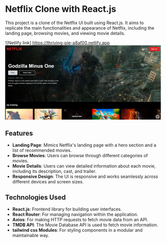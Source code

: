# Netflix Clone with React.js

This project is a clone of the Netflix UI built using React.js. It aims to replicate the main functionalities and appearance of Netflix, including the landing page, browsing movies, and viewing movie details.

![Netlify link] https://thriving-pie-a8af00.netlify.app
![Netflix Clone](/netflix-clone/src/assets/Screenshot%202024-04-07%20120709.png)

## Features

- **Landing Page**: Mimics Netflix's landing page with a hero section and a list of recommended movies.
- **Browse Movies**: Users can browse through different categories of movies.
- **Movie Details**: Users can view detailed information about each movie, including its description, cast, and trailer.
- **Responsive Design**: The UI is responsive and works seamlessly across different devices and screen sizes.

## Technologies Used

- **React.js**: Frontend library for building user interfaces.
- **React Router**: For managing navigation within the application.
- **Axios**: For making HTTP requests to fetch movie data from an API.
- **TMDB API**: The Movie Database API is used to fetch movie information.
- **tailwind css Modules**: For styling components in a modular and maintainable way.
